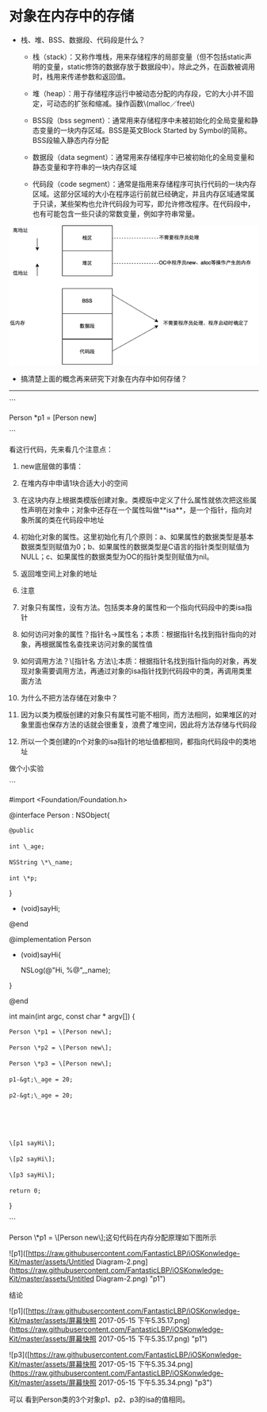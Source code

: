 # 对象在内存中的存储

* 栈、堆、BSS、数据段、代码段是什么？

  * 栈（stack）：又称作堆栈，用来存储程序的局部变量（但不包括static声明的变量，static修饰的数据存放于数据段中）。除此之外，在函数被调用时，栈用来传递参数和返回值。

  * 堆（heap）：用于存储程序运行中被动态分配的内存段，它的大小并不固定，可动态的扩张和缩减。操作函数\\(malloc／free\\)

  * BSS段（bss segment）：通常用来存储程序中未被初始化的全局变量和静态变量的一块内存区域。BSS是英文Block Started by Symbol的简称。BSS段输入静态内存分配

  * 数据段（data segment）：通常用来存储程序中已被初始化的全局变量和静态变量和字符串的一块内存区域

  * 代码段（code segment）：通常是指用来存储程序可执行代码的一块内存区域。这部分区域的大小在程序运行前就已经确定，并且内存区域通常属于只读，某些架构也允许代码段为可写，即允许修改程序。在代码段中，也有可能包含一些只读的常数变量，例如字符串常量。

![](/assets/内存.png)

* 搞清楚上面的概念再来研究下对象在内存中如何存储？

---

\`\`\`

Person \*p1 = \[Person new\]

\`\`\`

看这行代码，先来看几个注意点：

1. new底层做的事情：

1. 在堆内存中申请1块合适大小的空间

1. 在这块内存上根据类模版创建对象。类模版中定义了什么属性就依次把这些属性声明在对象中；对象中还存在一个属性叫做\*\*isa\*\*，是一个指针，指向对象所属的类在代码段中地址

1. 初始化对象的属性。这里初始化有几个原则：a、如果属性的数据类型是基本数据类型则赋值为0；b、如果属性的数据类型是C语言的指针类型则赋值为NULL；c、如果属性的数据类型为OC的指针类型则赋值为nil。

1. 返回堆空间上对象的地址

1. 注意

1. 对象只有属性，没有方法。包括类本身的属性和一个指向代码段中的类isa指针

1. 如何访问对象的属性？指针名-&gt;属性名；本质：根据指针名找到指针指向的对象，再根据属性名查找来访问对象的属性值

1. 如何调用方法？\\[指针名 方法\\];本质：根据指针名找到指针指向的对象，再发现对象需要调用方法，再通过对象的isa指针找到代码段中的类，再调用类里面方法

1. 为什么不把方法存储在对象中？

1. 因为以类为模版创建的对象只有属性可能不相同，而方法相同，如果堆区的对象里面也保存方法的话就会很重复，浪费了堆空间，因此将方法存储与代码段

1. 所以一个类创建的n个对象的isa指针的地址值都相同，都指向代码段中的类地址

做个小实验

\`\`\`

\#import &lt;Foundation/Foundation.h&gt;

@interface Person : NSObject{

```
@public

int \_age;

NSString \*\_name;

int \*p;
```

}

* \(void\)sayHi;

@end

@implementation Person

* \(void\)sayHi{

  NSLog\(@"Hi, %@",\_name\);

}

@end

int main\(int argc, const char \* argv\[\]\) {

```
Person \*p1 = \[Person new\];

Person \*p2 = \[Person new\];

Person \*p3 = \[Person new\];

p1-&gt;\_age = 20;

p2-&gt;\_age = 20;





\[p1 sayHi\];

\[p2 sayHi\];

\[p3 sayHi\];

return 0;
```

}

\`\`\`

Person  \\*p1 = \\[Person new\\];这句代码在内存分配原理如下图所示

!\[p1\]\([https://raw.githubusercontent.com/FantasticLBP/iOSKonwledge-Kit/master/assets/Untitled Diagram-2.png](https://raw.githubusercontent.com/FantasticLBP/iOSKonwledge-Kit/master/assets/Untitled Diagram-2.png) "p1"\)

结论

!\[p1\]\([https://raw.githubusercontent.com/FantasticLBP/iOSKonwledge-Kit/master/assets/屏幕快照 2017-05-15 下午5.35.17.png](https://raw.githubusercontent.com/FantasticLBP/iOSKonwledge-Kit/master/assets/屏幕快照 2017-05-15 下午5.35.17.png) "p1"\)

!\[p3\]\([https://raw.githubusercontent.com/FantasticLBP/iOSKonwledge-Kit/master/assets/屏幕快照 2017-05-15 下午5.35.34.png](https://raw.githubusercontent.com/FantasticLBP/iOSKonwledge-Kit/master/assets/屏幕快照 2017-05-15 下午5.35.34.png) "p3"\)

可以 看到Person类的3个对象p1、p2、p3的isa的值相同。

